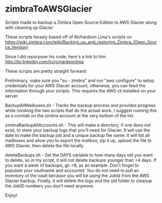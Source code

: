 # zimbraToAWSGlacier
Scripts made to backup a Zimbra Open Source Edition to AWS Glacier along with cleaning up Glacier

These scripts loosely based off of Richardson Lima's scripts on https://wiki.zimbra.com/wiki/Backing_up_and_restoring_Zimbra_(Open_Source_Version)

Since I did repurpose his code, here's a link to him
http://br.linkedin.com/in/richardsonlima

These scripts are pretty straight forward:

Preliminary, make sure you "su - zimbra" and run "aws configure" to setup credentials for your AWS Glacier account, otherwise, you can feed the information through your scripts. This requires the AWS cli installed on your server.

BackupAllMailboxes.sh - Tracks the backup process and provides progress while invoking the two scripts that do the actual work. I suggest running this as a crontab on the zimbra account at the very bottom of the list.

zimbraBackupAllAccounts.sh - This will make a directory, if one does not exist, to store your backup logs that you'll need for Glacier.  It will use the date to make the backup job and a unique backup file name.  It will list all mailboxes and allow you to export the mailbox, zip it up, upload the file to AWS Glacier, then delete the file locally.

deleteBackups.sh - Set the DAYS variable to how many days old you want to delete, so in my script, it will not delete backups younger than +4 days.  If you want a week of backups, go +8, as an example.  Don't forget to populate your vaultname and accountid.  You do not need to pull an inventory of the vault because you will be using the JobId from the AWS Glacier backup.  Finally, it will delete the logs and the old folder to cleanup the JobID numbers you don't need anymore.

Enjoy!

